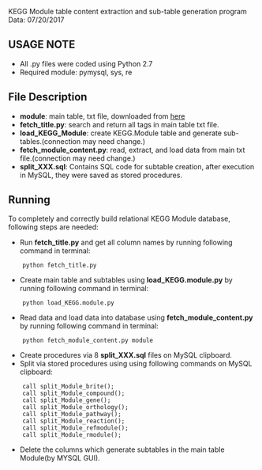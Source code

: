KEGG Module table content extraction and sub-table generation program
Data: 07/20/2017

USAGE NOTE
-----
- All .py files were coded using Python 2.7
- Required module: pymysql, sys, re

File Description
-----
- **module**: main table, txt file, downloaded from [here](http://www.kegg.jp/kegg/download/)
- **fetch_title.py**: search and return all tags in main table txt file.
- **load_KEGG_Module**: create KEGG.Module table and generate sub-tables.(connection may need change.)
- **fetch_module_content.py**: read, extract, and load data from main txt file.(connection may need change.)
- **split_XXX.sql**: Contains SQL code for subtable creation, after execution in MySQL, they were saved as stored procedures. 

Running
-----
To completely and correctly build relational KEGG Module database, following steps are needed:

- Run **fetch_title.py** and get all column names by running following command in terminal:
```
	python fetch_title.py
```
- Create main table and subtables using **load_KEGG.module.py** by running following command in terminal: 
```
	python load_KEGG.module.py
```
- Read data and load data into database using **fetch_module_content.py** by running following command in terminal:
```
	python fetch_module_content.py module
```
- Create procedures via 8 **split_XXX.sql** files on MySQL clipboard.
- Split via stored procedures using using following commands on MySQL clipboard:
```
	call split_Module_brite();
	call split_Module_compound();
	call split_Module_gene();
	call split_Module_orthology();
	call split_Module_pathway();
	call split_Module_reaction();
	call split_Module_refmodule();
	call split_Module_rmodule();
```
- Delete the columns which generate subtables in the main table Module(by MYSQL GUI).
